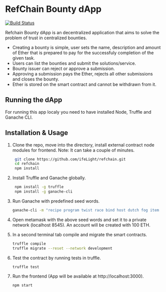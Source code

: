 # RefChain Bounty dApp

[![Build Status](https://travis-ci.org/ifeLight/refchain.svg?branch=master)](https://travis-ci.org/ifeLight/refchain)

Refchain Bounty dApp is an decentralized application that aims to solve the problem of trust in centralized bounties.

* Creating a bounty is simple, user sets the name, description and amount of Ether that is prepared to pay for the successfuly completion of the given task. 
* Users can list the bounties and submit the solutions/service.
* Bounty issuer can reject or approve a submission. 
* Approving a submission pays the Ether, rejects all other submissions and closes the bounty.
* Ether is stored on the smart contract and cannot be withdrawn from it.

## Running the dApp

For running this app localy you need to have installed Node, Truffle and Ganache CLI.


## Installation & Usage

1. Clone the repo, move into the directory, install external contract node modules for frontend.
Note: It can take a couple of minutes.

	```sh
	 git clone https://github.com/ifeLight/refchain.git
	 cd refchain
	 npm install
    ```

2. Install Truffle and Ganache globally.

	```sh
	 npm install -g truffle
	 npm install -g ganache-cli
    ```

3. Run Ganache with predefined seed words.

	```sh
	ganache-cli -m "recipe program twist race bind host dutch fog item rigid decline media"
    ```
4. Open metamask with the above seed words and set it to a private network (localhost 8545).
	An account will be created with 100 ETH.

5. In a second terminal tab compile and migrate the smart contracts.

	```sh
	truffle compile
	truffle migrate --reset --network development
    ```

6. Test the contract by running tests in truffle.

	```sh
	truffle test
    ```

7. Run the frontend (App will be available at http://localhost:3000).

	```sh
	npm start
    ```


